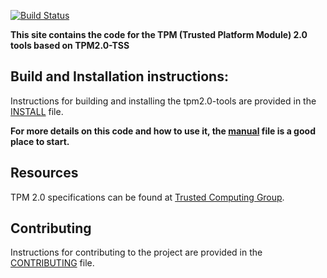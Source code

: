 [![Build Status](https://travis-ci.org/01org/tpm2.0-tools.svg?branch=master)](https://travis-ci.org/01org/tpm2.0-tools)

**This site contains the code for the TPM (Trusted Platform Module) 2.0 tools based on TPM2.0-TSS**

## Build and Installation instructions:
Instructions for building and installing the tpm2.0-tools are provided in the [INSTALL](https://github.com/01org/tpm2.0-tools/blob/master/INSTALL) file.

**For more details on this code and how to use it, the [manual](https://github.com/01org/tpm2.0-tools/blob/master/manual) file is a good place to start.**

## Resources
TPM 2.0 specifications can be found at [Trusted Computing Group](http://www.trustedcomputinggroup.org/).

## Contributing
Instructions for contributing to the project are provided in the [CONTRIBUTING](https://github.com/01org/tpm2.0-tools/blob/master/CONTRIBUTING) file.

